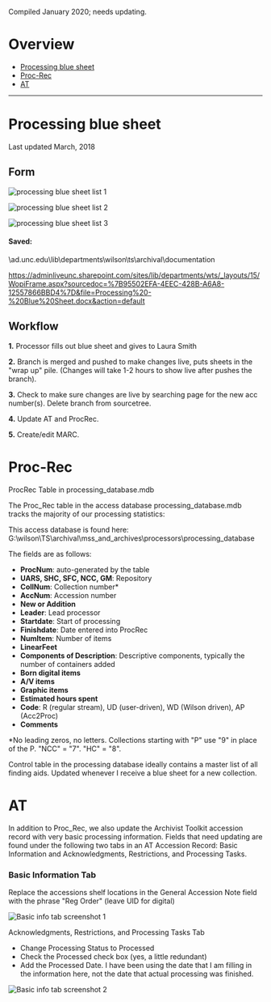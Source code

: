 Compiled January 2020; needs updating.

# Overview

- [Processing blue sheet](#processing-blue-sheet)
- [Proc-Rec](#proc-rec)
- [AT](#at)

***

# Processing blue sheet

Last updated March, 2018

## Form

![processing blue sheet list 1](https://user-images.githubusercontent.com/58087302/80250279-7f99bf00-8641-11ea-9f9d-9933b1677bd2.png "handy dandy tracking form")

![processing blue sheet list 2](https://user-images.githubusercontent.com/58087302/80250392-c1c30080-8641-11ea-9e9b-8e48f22b14f4.png "locations checked, FAID form")

![processing blue sheet list 3](https://user-images.githubusercontent.com/58087302/80250504-0189e800-8642-11ea-8759-6acd89ad30ec.png "MARC changes form")

#### Saved:

\\ad.unc.edu\lib\departments\wilson\ts\archival\documentation

https://adminliveunc.sharepoint.com/sites/lib/departments/wts/_layouts/15/WopiFrame.aspx?sourcedoc=%7B95502EFA-4EEC-428B-A6A8-12557866BBD4%7D&file=Processing%20-%20Blue%20Sheet.docx&action=default 

## Workflow

**1.** Processor fills out blue sheet and gives to Laura Smith 

**2.** Branch is merged and pushed to make changes live, puts sheets in the "wrap up" pile. (Changes will take 1-2 hours to show live after pushes the branch). 

**3.** Check to make sure changes are live by searching page for the new acc number(s). Delete branch from sourcetree. 

**4.** Update AT and ProcRec. 

**5.** Create/edit MARC. 


# Proc-Rec

ProcRec Table in processing_database.mdb 

The Proc_Rec table in the access database processing_database.mdb tracks the majority of our processing statistics: 

This access database is found here: G:\wilson\TS\archival\mss_and_archives\processors\processing_database 

The fields are as follows: 

- **ProcNum**: auto-generated by the table
- **UARS, SHC, SFC, NCC, GM**: Repository
- **CollNum**: Collection number*
- **AccNum**: Accession number
- **New or Addition**
- **Leader**: Lead processor
- **Startdate**: Start of processing
- **Finishdate**: Date entered into ProcRec
- **NumItem**: Number of items
- **LinearFeet**
- **Components of Description**: Descriptive components, typically the number of containers added
- **Born digital items**
- **A/V items**
- **Graphic items**
- **Estimated hours spent**
- **Code**: R (regular stream), UD (user-driven), WD (Wilson driven), AP (Acc2Proc)
- **Comments**

*No leading zeros, no letters. Collections starting with "P" use "9" in place of the P. "NCC" = "7". "HC" = "8".

Control table in the processing database ideally contains a master list of all finding aids. Updated whenever I receive a blue sheet for a new collection. 


# AT

In addition to Proc_Rec, we also update the Archivist Toolkit accession record with very basic processing information. Fields that need updating are found under the following two tabs in an AT Accession Record: Basic Information and Acknowledgments, Restrictions, and Processing Tasks. 

### Basic Information Tab

Replace the accessions shelf locations in the General Accession Note field with the phrase "Reg Order" (leave UID for digital) 

![Basic info tab screenshot 1](https://user-images.githubusercontent.com/58087302/80260981-2b013e80-8657-11ea-9e9e-bdfcf5871bda.png)

Acknowledgments, Restrictions, and Processing Tasks Tab 

- Change Processing Status to Processed  
- Check the Processed check box (yes, a little redundant)  
- Add the Processed Date. I have been using the date that I am filling in the information here, not the date that actual processing was finished. 

![Basic info tab screenshot 2](https://user-images.githubusercontent.com/58087302/80261063-6a2f8f80-8657-11ea-8706-b0d7edf54e70.png)
